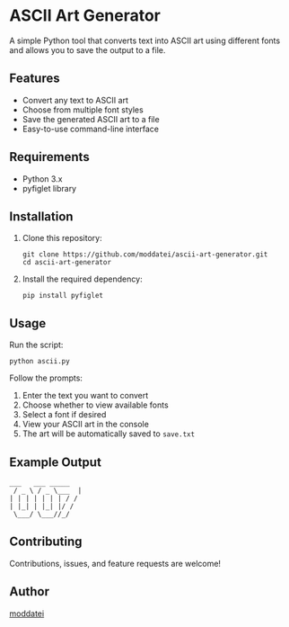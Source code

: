 # ASCII Art Generator

A simple Python tool that converts text into ASCII art using different fonts and allows you to save the output to a file.

## Features

- Convert any text to ASCII art
- Choose from multiple font styles
- Save the generated ASCII art to a file
- Easy-to-use command-line interface

## Requirements

- Python 3.x
- pyfiglet library

## Installation

1. Clone this repository:
   ```
   git clone https://github.com/moddatei/ascii-art-generator.git
   cd ascii-art-generator
   ```

2. Install the required dependency:
   ```
   pip install pyfiglet
   ```

## Usage

Run the script:
```
python ascii.py
```

Follow the prompts:
1. Enter the text you want to convert
2. Choose whether to view available fonts
3. Select a font if desired
4. View your ASCII art in the console
5. The art will be automatically saved to `save.txt`

## Example Output

```
___   ___ _____ 
 / _ \ / _ \___  |
| | | | | | | / / 
| |_| | |_| |/ /  
 \___/ \___//_/
```

## Contributing

Contributions, issues, and feature requests are welcome!

## Author

[moddatei](https://github.com/moddatei)
